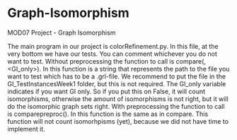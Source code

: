 # Graph-Isomorphism
MOD07 Project - Graph Isomorphism

The main program in our project is colorRefinement.py. In this file, at the very bottom we have our tests. You can comment whichever you do not want to test.
Without preprocessing the function to call is compare(<path>, <GI_only>). In this function <path> is a string that represents the path to the file you want to test which has to be a .grl-file. We recommend to put the file in the GI_TestInstancesWeek1 folder, but this is not required. The GI_only variable indicates if you want GI only. So if you put this on False, it will count isomorphisms, otherwise the amount of isomorphisms is not right, but it will do the isomorphic graph sets right.
With preprocessing the function to call is comparepreproc(<path>). In this function <path> is the same as in compare. This function will not count isomorhpisms (yet), because we did not have time to implement it.